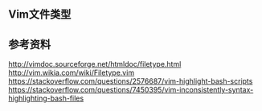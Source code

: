Vim文件类型----## 参考资料<http://vimdoc.sourceforge.net/htmldoc/filetype.html><http://vim.wikia.com/wiki/Filetype.vim><https://stackoverflow.com/questions/2576687/vim-highlight-bash-scripts><https://stackoverflow.com/questions/7450395/vim-inconsistently-syntax-highlighting-bash-files>